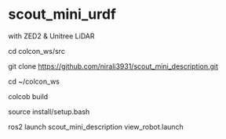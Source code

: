 # scout_mini_urdf
with ZED2 &amp; Unitree LiDAR

cd colcon_ws/src

git clone https://github.com/nirali3931/scout_mini_description.git

cd ~/colcon_ws

colcob build

source install/setup.bash

ros2 launch scout_mini_description view_robot.launch


